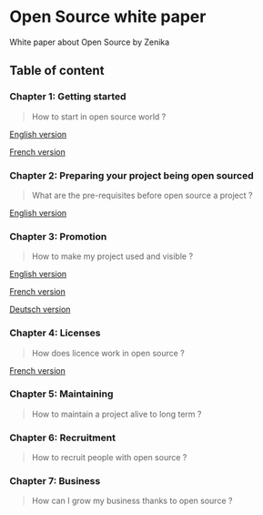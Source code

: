 # Open Source white paper

White paper about Open Source by Zenika

## Table of content

### Chapter 1: Getting started

> How to start in open source world ?

[English version](en/01-getting-started.md)

[French version](fr/01-getting-started.md)

### Chapter 2: Preparing your project being open sourced

> What are the pre-requisites before open source a project ?

[English version](en/02-preparing-your-project-being-open-sourced.md)

### Chapter 3: Promotion

> How to make my project used and visible ?

[English version](https://github.com/zenika-open-source/open-source-promotion-cheat-sheet/blob/master/README.md)

[French version](https://github.com/zenika-open-source/open-source-promotion-cheat-sheet/blob/master/README-fr.md)

[Deutsch version](https://github.com/zenika-open-source/open-source-promotion-cheat-sheet/blob/master/README-de.md)

### Chapter 4: Licenses

> How does licence work in open source ?

[French version](fr/04-licences.md)

### Chapter 5: Maintaining

> How to maintain a project alive to long term ?

### Chapter 6: Recruitment

> How to recruit people with open source ?

### Chapter 7: Business

> How can I grow my business thanks to open source ?
